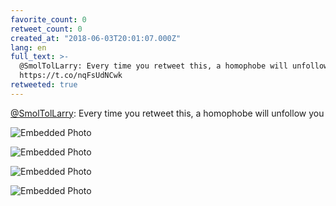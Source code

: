 ```yaml
---
favorite_count: 0
retweet_count: 0
created_at: "2018-06-03T20:01:07.000Z"
lang: en
full_text: >-
  @SmolTolLarry: Every time you retweet this, a homophobe will unfollow you
  https://t.co/nqFsUdNCwk
retweeted: true
---
```


[@SmolTolLarry](https://twitter.com/SmolTolLarry): Every time you retweet this,
a homophobe will unfollow you

<div class="gallery gallery-4">

![Embedded Photo](https://twitter-media-coderbyheart.s3.eu-north-1.amazonaws.com/1003365988111351808-ClVH3ijWEAAeL-c.jpg)

![Embedded Photo](https://twitter-media-coderbyheart.s3.eu-north-1.amazonaws.com/1003365988111351808-ClVH37QXEAE56yc.jpg)

![Embedded Photo](https://twitter-media-coderbyheart.s3.eu-north-1.amazonaws.com/1003365988111351808-ClVH4pzWkAAYVMb.jpg)

![Embedded Photo](https://twitter-media-coderbyheart.s3.eu-north-1.amazonaws.com/1003365988111351808-ClVH5YFWYAAqeOx.jpg)

</div>
